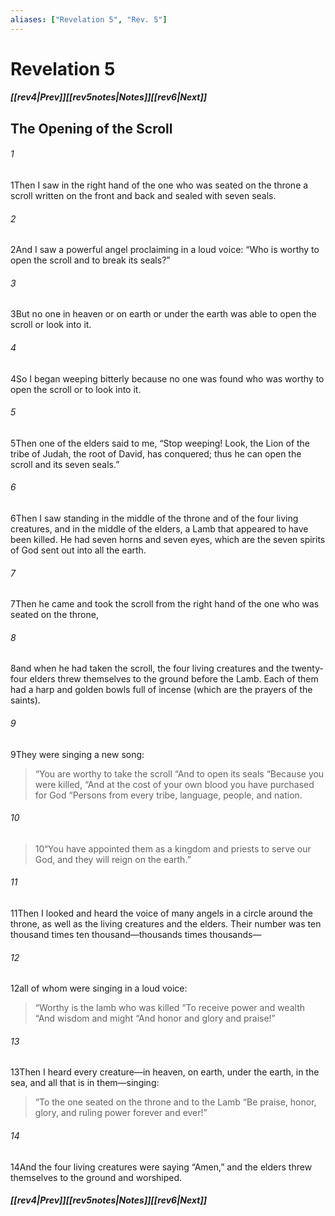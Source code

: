 ```yaml
---
aliases: ["Revelation 5", "Rev. 5"]
---
```

# Revelation 5
##### <span class=arrow-left></span>[[rev4|Prev]]<span class=navigation-separator></span>[[rev5notes|Notes]]<span class=navigation-separator></span>[[rev6|Next]]<span class=arrow-right></span>
## The Opening of the Scroll
###### 1
<span class=verse-first>1</span>Then I saw in the right hand of the one who was seated on the throne a scroll written on the front and back and sealed with seven seals.
###### 2
<span class=verse-body>2</span>And I saw a powerful angel proclaiming in a loud voice: “Who is worthy to open the scroll and to break its seals?”
###### 3
<span class=verse-body>3</span>But no one in heaven or on earth or under the earth was able to open the scroll or look into it.
###### 4
<span class=verse-body>4</span>So I began weeping bitterly because no one was found who was worthy to open the scroll or to look into it.
###### 5
<span class=verse-body>5</span>Then one of the elders said to me, “Stop weeping! Look, the Lion of the tribe of Judah, the root of David, has conquered; thus he can open the scroll and its seven seals.”
<div class=paragraph-break></div>

###### 6
<span class=verse-first>6</span>Then I saw standing in the middle of the throne and of the four living creatures, and in the middle of the elders, a Lamb that appeared to have been killed. He had seven horns and seven eyes, which are the seven spirits of God sent out into all the earth.
###### 7
<span class=verse-body>7</span>Then he came and took the scroll from the right hand of the one who was seated on the throne,
###### 8
<span class=verse-body>8</span>and when he had taken the scroll, the four living creatures and the twenty-four elders threw themselves to the ground before the Lamb. Each of them had a harp and golden bowls full of incense (which are the prayers of the saints).
###### 9
<span class=verse-body>9</span>They were singing a new song:
<div class=paragraph-break></div>

><span class=poetry-quote-double>“</span>You are worthy to take the scroll
><span class=poetry-quote-double>“</span>And to open its seals
><span class=poetry-quote-double>“</span>Because you were killed,
><span class=poetry-quote-double>“</span>And at the cost of your own blood you have purchased for God
><span class=poetry-quote-double>“</span>Persons from every tribe, language, people, and nation.
###### 10
><span class=verse-body-poetry>10</span><span class=poetry-quote-double>“</span>You have appointed them as a kingdom and priests to serve our God, and they will reign on the earth.”
<div class=paragraph-break></div>

###### 11
<span class=verse-first>11</span>Then I looked and heard the voice of many angels in a circle around the throne, as well as the living creatures and the elders. Their number was ten thousand times ten thousand—thousands times thousands—
###### 12
<span class=verse-body>12</span>all of whom were singing in a loud voice:
<div class=paragraph-break></div>

><span class=poetry-quote-double>“</span>Worthy is the lamb who was killed
><span class=poetry-quote-double>“</span>To receive power and wealth
><span class=poetry-quote-double>“</span>And wisdom and might
><span class=poetry-quote-double>“</span>And honor and glory and praise!”
<div class=paragraph-break></div>

###### 13
<span class=verse-body>13</span>Then I heard every creature—in heaven, on earth, under the earth, in the sea, and all that is in them—singing:
<div class=paragraph-break></div>

><span class=poetry-quote-double>“</span>To the one seated on the throne and to the Lamb
><span class=poetry-quote-double>“</span>Be praise, honor, glory, and ruling power forever and ever!”
<div class=paragraph-break></div>

###### 14
<span class=verse-body>14</span>And the four living creatures were saying “Amen,” and the elders threw themselves to the ground and worshiped.
##### <span class=arrow-left></span>[[rev4|Prev]]<span class=navigation-separator></span>[[rev5notes|Notes]]<span class=navigation-separator></span>[[rev6|Next]]<span class=arrow-right></span>